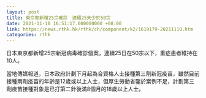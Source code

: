 ```yaml
---
layout: post
title: 東京都新增25宗確診　連續25天少於50宗
date: 2021-11-10 16:51:17.000000000 +08:00
link: https://news.rthk.hk/rthk/ch/component/k2/1619179-20211110.htm
categories: rthk
---
```


日本東京都新增25宗新冠病毒確診個案，連續25日在50宗以下，重症患者維持在10人。

當地傳媒報道，日本政府計劃下月起為合資格人士接種第三劑新冠疫苗，雖然目前接種兩劑疫苗的年齡是12歲或以上人士，但厚生勞動省鑒於案例不足，計劃第三劑疫苗接種對象是已打第二針後滿8個月的18歲以上人士。
